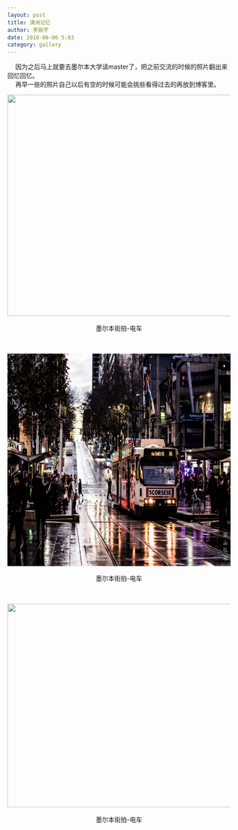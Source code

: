 ```yaml
---
layout: post
title: 澳洲记忆
author: 李振宇
date: 2018-06-06 5:03
category: gallery
---
```

&emsp;    因为之后马上就要去墨尔本大学读master了，把之前交流的时候的照片翻出来回忆回忆。  
&emsp;    再早一些的照片自己以后有空的时候可能会挑些看得过去的再放到博客里。

<div align="center">
	<img src="{{ site.pic_baseurl }}/gallery/2018-6-6-Melbourne_1.jpg" width="750" height="500">
	<p>墨尔本街拍-电车</p><br>
	<br>
	<img src="https://raw.githubusercontent.com/Kevin9436/Kevin9436.github.io/master/assets/images/gallery/2018-6-6-Melbourne_1.jpg" width="720" height="480">
	<p>墨尔本街拍-电车</p><br>
	<br>
	<img src="{{ site.pic_baseurl }}/gallery/2018-6-6-Melbourne_1.jpg" width="690" height="460">
	<p>墨尔本街拍-电车</p><br>
	<br>
</div>